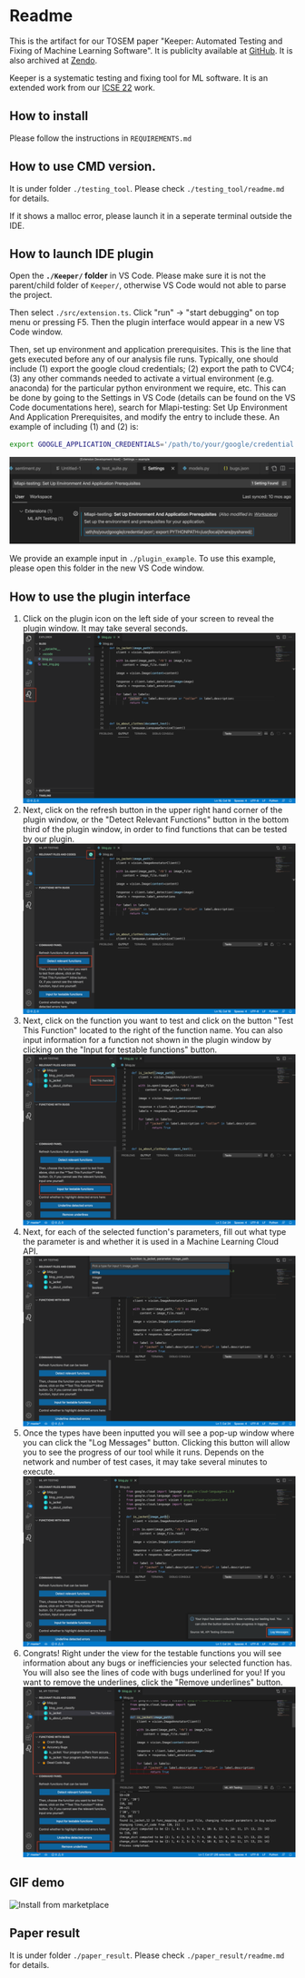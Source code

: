 # Readme
This is the artifact for our TOSEM paper "Keeper: Automated Testing and Fixing of Machine Learning Software". It is publiclty available at [GitHub](https://github.com/mlapistudy/Keeper_artifact). It is also archived at [Zendo](https://zenodo.org/records/10968650).

Keeper is a systematic testing and fixing tool for ML software. It is an extended work from our [ICSE 22](https://github.com/mlapistudy/ICSE2022_158) work.


## How to install
Please follow the instructions in  `REQUIREMENTS.md`

## How to use CMD version.
It is under folder `./testing_tool`. Please check `./testing_tool/readme.md` for details.

If it shows a malloc error, please launch it in a seperate terminal outside the IDE.

## How to launch IDE plugin
Open the **`./Keeper/` folder** in VS Code. Please make sure it is not the parent/child folder of `Keeper/`, otherwise VS Code would not able to parse the project.

Then select `./src/extension.ts`. Click "run" -> "start debugging" on top menu or pressing F5. Then the plugin interface would appear in a new VS Code window. 

Then, set up environment and application prerequisites. This is the line that gets executed before any of our analysis file runs. Typically, one should include (1) export the google cloud credentials; (2) export the path to CVC4; (3) any other commands needed to activate a virtual environment (e.g. anaconda) for the particular python environment we require, etc. This can be done by going to the Settings in VS Code (details can be found on the VS Code documentations here), search for Mlapi-testing: Set Up Environment And Application Prerequisites, and modify the entry to include these. An example of including (1) and (2) is:

``` bash
export GOOGLE_APPLICATION_CREDENTIALS='/path/to/your/google/credential.json'; export PYTHONPATH=/usr/local/share/pyshared/;
``` 

![Install from marketplace](demo/settings.png)


We provide an example input in `./plugin_example`. To use this example, please open this folder in the new VS Code window.


## How to use the plugin interface
1. Click on the plugin icon on the left side of your screen to reveal the plugin window. It may take several seconds.
![Install from marketplace](demo/demo1.jpeg)
2. Next, click on the refresh button in the upper right hand corner of the plugin window, or the "Detect Relevant Functions" button in the bottom third of the plugin window, in order to find functions that can be tested by our plugin.
![Install from marketplace](demo/demo2.jpeg)
3. Next, click on the function you want to test and click on the button "Test This Function" located to the right of the function name. You can also input information for a function not shown in the plugin window by clicking on the "Input for testable functions" button.
![Install from marketplace](demo/demo3.jpeg)
4. Next, for each of the selected function's parameters, fill out what type the parameter is and whether it is used in a Machine Learning Cloud API.
![Install from marketplace](demo/demo4.jpeg)
5. Once the types have been inputted you will see a pop-up window where you can click the "Log Messages" button. Clicking this button will allow you to see the progress of our tool while it runs. Depends on the network and number of test cases, it may take several minutes to execute.
![Install from marketplace](demo/demo5.jpeg)
6. Congrats! Right under the view for the testable functions you will see information about any bugs or inefficiencies your selected function has. You will also see the lines of code with bugs underlined for you! If you want to remove the underlines, click the "Remove underlines" button.
![Install from marketplace](demo/demo6.jpeg)

## GIF demo
![Install from marketplace](demo/demo-video.gif)


## Paper result
It is under folder `./paper_result`. Please check `./paper_result/readme.md` for details.
